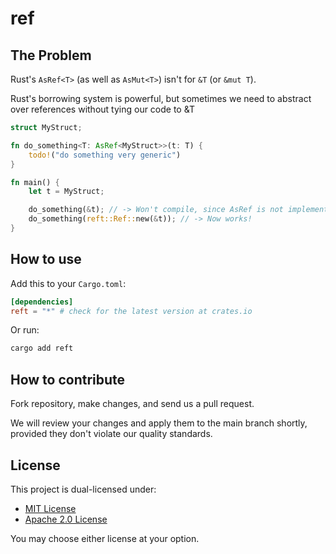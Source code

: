 # ref

## The Problem

Rust's `AsRef<T>` (as well as `AsMut<T>`) isn't for `&T` (or `&mut T`).

Rust's borrowing system is powerful, but sometimes we need to abstract over references without tying our code to &T

```rust
struct MyStruct;

fn do_something<T: AsRef<MyStruct>>(t: T) { 
    todo!("do something very generic")
}

fn main() {
    let t = MyStruct;

    do_something(&t); // -> Won't compile, since AsRef is not implemented for &MyStruct!
    do_something(reft::Ref::new(&t)); // -> Now works!
}
```

## How to use

Add this to your `Cargo.toml`:

```toml
[dependencies]
reft = "*" # check for the latest version at crates.io
```

Or run:

```bash
cargo add reft
```

## How to contribute

Fork repository, make changes, and send us a pull request.

We will review your changes and apply them to the main
branch shortly, provided they don't violate our quality standards.

## License

This project is dual-licensed under:

- [MIT License](LICENSE-MIT)
- [Apache 2.0 License](LICENSE-APACHE-2.0)

You may choose either license at your option.
